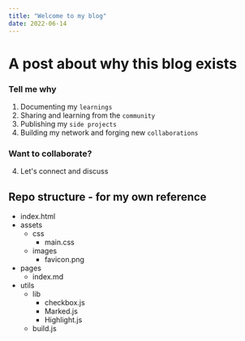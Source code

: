 ```yaml
---
title: "Welcome to my blog"
date: 2022-06-14
---
```

# A post about why this blog exists

### Tell me why

1. Documenting my `learnings`
2. Sharing and learning from the `community`
3. Publishing my `side projects`
4. Building my network and forging new `collaborations`

### Want to collaborate?

4. Let's connect and discuss

## Repo structure - for my own reference
 
 - index.html
 - assets
     - css
         - main.css
     - images
         - favicon.png
 - pages
     - index.md
 - utils
     - lib
         - checkbox.js
         - Marked.js
         - Highlight.js
     - build.js
